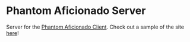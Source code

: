 # Phantom Aficionado Server

Server for the [Phantom Aficionado Client](https://github.com/UnsnugHero/Phan-Client). Check out a sample of the site [here](https://phansite.vercel.app)!

